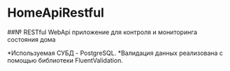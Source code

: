 # HomeApiRestful
##№ RESTful WebApi приложение для контроля и мониторинга состояния дома

*Используемая СУБД - PostgreSQL.
*Валидация данных реализована с помощью библиотеки FluentValidation.
